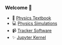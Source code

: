 ### Welcome 👋

* :orange_book: [Physics Textbook](https://veillette.github.io/physics-book/)
* :computer: [Physics Simulations](https://veillette.github.io/simulations/)
* :video_camera: [Tracker Software](https://veillette.github.io/jsTrack/) 
* ✨ [Jupyter Kernel](https://veillette.github.io/jupyter-live/)

